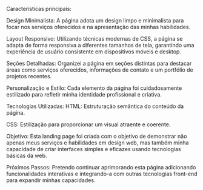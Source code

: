 Características principais:

Design Minimalista: A página adota um design limpo e minimalista para focar nos serviços oferecidos e na apresentação das minhas habilidades.

Layout Responsivo: Utilizando técnicas modernas de CSS, a página se adapta de forma responsiva a diferentes tamanhos de tela, garantindo uma experiência de usuário consistente em dispositivos móveis e desktop.

Seções Detalhadas: Organizei a página em seções distintas para destacar áreas como serviços oferecidos, informações de contato e um portfólio de projetos recentes.

Personalização e Estilo: Cada elemento da página foi cuidadosamente estilizado para refletir minha identidade profissional e criativa.

Tecnologias Utilizadas:
HTML: Estruturação semântica do conteúdo da página.

CSS: Estilização para proporcionar um visual atraente e coerente.

Objetivo:
Esta landing page foi criada com o objetivo de demonstrar não apenas meus serviços e habilidades em design web, mas também minha capacidade de criar interfaces simples e eficazes usando tecnologias básicas da web.

Próximos Passos:
Pretendo continuar aprimorando esta página adicionando funcionalidades interativas e integrando-a com outras tecnologias front-end para expandir minhas capacidades.
